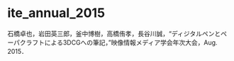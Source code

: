 # ite_annual_2015

石橋卓也，岩田英三郎，釜中博樹，高橋侑孝，長谷川誠，“ディジタルペンとペーパクラフトによる3DCGへの筆記，”映像情報メディア学会年次大会，Aug. 2015．
